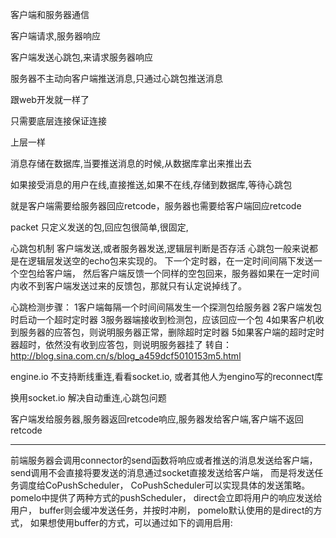 客户端和服务器通信

客户端请求,服务器响应

客户端发送心跳包,来请求服务器响应

服务器不主动向客户端推送消息,只通过心跳包推送消息

跟web开发就一样了

只需要底层连接保证连接

上层一样

消息存储在数据库,当要推送消息的时候,从数据库拿出来推出去


如果接受消息的用户在线,直接推送,如果不在线,存储到数据库,等待心跳包


就是客户端需要给服务器回应retcode，服务器也需要给客户端回应retcode

packet 只定义发送的包,回应包很简单,很固定,

心跳包机制
客户端发送,或者服务器发送,逻辑层判断是否存活
心跳包一般来说都是在逻辑层发送空的echo包来实现的。
下一个定时器，在一定时间间隔下发送一个空包给客户端，
然后客户端反馈一个同样的空包回来，服务器如果在一定时间内收不到客户端发送过来的反馈包，那就只有认定说掉线了。

心跳检测步骤：
1客户端每隔一个时间间隔发生一个探测包给服务器
2客户端发包时启动一个超时定时器
3服务器端接收到检测包，应该回应一个包
4如果客户机收到服务器的应答包，则说明服务器正常，删除超时定时器
5如果客户端的超时定时器超时，依然没有收到应答包，则说明服务器挂了
转自：http://blog.sina.com.cn/s/blog_a459dcf5010153m5.html





engine.io 不支持断线重连,看看socket.io, 或者其他人为engino写的reconnect库

换用socket.io 解决自动重连,心跳包问题

客户端发给服务器,服务器返回retcode响应,服务器发给客户端,客户端不返回retcode

---


前端服务器会调用connector的send函数将响应或者推送的消息发送给客户端，
send调用不会直接将要发送的消息通过socket直接发送给客户端，
而是将发送任务调度给CoPushScheduler，
CoPushScheduler可以实现具体的发送策略。
pomelo中提供了两种方式的pushScheduler，
direct会立即将用户的响应发送给用户，
buffer则会缓冲发送任务，并按时冲刷，
pomelo默认使用的是direct的方式，
如果想使用buffer的方式，可以通过如下的调用启用: